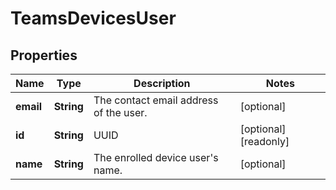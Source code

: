 

# TeamsDevicesUser


## Properties

| Name | Type | Description | Notes |
|------------ | ------------- | ------------- | -------------|
|**email** | **String** | The contact email address of the user. |  [optional] |
|**id** | **String** | UUID |  [optional] [readonly] |
|**name** | **String** | The enrolled device user&#39;s name. |  [optional] |



